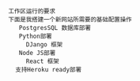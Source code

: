 <!--赵毅需要翻译的内容-->

    工作区运行的要求
    下面是我搭建一个新网站所需要的基础配置操作
       PostgresSQL 数据库部署
       Python部署
         DJango 框架
       Node JS部署
         React 框架
      支持Heroku ready部署

<!--赵毅需要翻译的内容-->